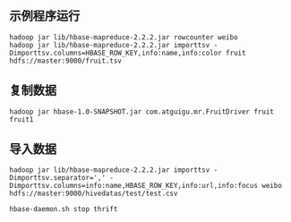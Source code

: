 
## 示例程序运行
    hadoop jar lib/hbase-mapreduce-2.2.2.jar rowcounter weibo
    hadoop jar lib/hbase-mapreduce-2.2.2.jar importtsv -Dimporttsv.columns=HBASE_ROW_KEY,info:name,info:color fruit hdfs://master:9000/fruit.tsv
## 复制数据
    hadoop jar hbase-1.0-SNAPSHOT.jar com.atguigu.mr.FruitDriver fruit fruit1
## 导入数据
    hadoop jar lib/hbase-mapreduce-2.2.2.jar importtsv -Dimporttsv.separator=',' -Dimporttsv.columns=info:name,HBASE_ROW_KEY,info:url,info:focus weibo hdfs://master:9000/hivedatas/test/test.csv

    hbase-daemon.sh stop thrift